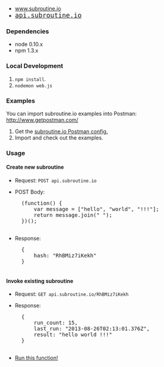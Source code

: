 - <a style='font-size: 1.25em; font-family: Monaco, Monospace;' href='http://www.subroutine.io'>www.subroutine.io</a>
- <a style='font-size: 1.25em; font-family: Monaco, Monospace;'  href='http://api.subroutine.io'>api.subroutine.io</a>

### Dependencies ###
- node 0.10.x
- npm 1.3.x

### Local Development ###
1. `npm install`. 
2. `nodemon web.js`

### Examples ###
You can import subroutine.io examples into Postman: http://www.getpostman.com/

1. Get the [subroutine.io Postman config.](https://www.getpostman.com/collections/ef6d0847f12cbb1ad3f3)
2. Import and check out the examples.

### Usage ###
#### Create new subroutine ####
- Request: `POST api.subroutine.io`
- POST Body:
    <pre>
    (function() {
        var message = ["hello", "world", "!!!"];
        return message.join(" ");
    })();
    </pre>

- Response:
    <pre>
    {
        hash: "RhBMiz7iKekh"
    }
    </pre>

#### Invoke existing subroutine ####
- Request: `GET api.subroutine.io/RhBMiz7iKekh`
- Response:
    <pre>
    {
        run_count: 15,
        last_run: "2013-08-26T02:13:01.376Z",
        result: "hello world !!!"
    }
    </pre>

- [Run this function!](http://api.subroutine.io/RhBMiz7iKekh)
